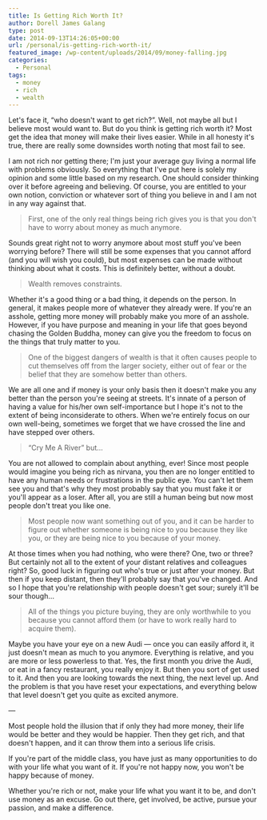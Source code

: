 ```yaml
---
title: Is Getting Rich Worth It?
author: Dorell James Galang
type: post
date: 2014-09-13T14:26:05+00:00
url: /personal/is-getting-rich-worth-it/
featured_image: /wp-content/uploads/2014/09/money-falling.jpg
categories:
  - Personal
tags:
  - money
  - rich
  - wealth
---
```


Let's face it, &#8220;who doesn't want to get rich?&#8221;. Well, not maybe all but I believe most would want to. But do you think is getting rich worth it? Most get the idea that money will make their lives easier. While in all honesty it's true, there are really some downsides worth noting that most fail to see.

I am not rich nor getting there; I'm just your average guy living a normal life with problems obviously. So everything that I've put here is solely my opinion and some little based on my research. One should consider thinking over it before agreeing and believing. Of course, you are entitled to your own notion, conviction or whatever sort of thing you believe in and I am not in any way against that.

> First, one of the only real things being rich gives you is that you don't have to worry about money as much anymore.

Sounds great right not to worry anymore about most stuff you've been worrying before? There will still be some expenses that you cannot afford (and you will wish you could), but most expenses can be made without thinking about what it costs. This is definitely better, without a doubt.

> Wealth removes constraints.

Whether it's a good thing or a bad thing, it depends on the person. In general, it makes people more of whatever they already were. If you're an asshole, getting more money will probably make you more of an asshole. However, if you have purpose and meaning in your life that goes beyond chasing the Golden Buddha, money can give you the freedom to focus on the things that truly matter to you.

> One of the biggest dangers of wealth is that it often causes people to cut themselves off from the larger society, either out of fear or the belief that they are somehow better than others.

We are all one and if money is your only basis then it doesn't make you any better than the person you're seeing at streets. It's innate of a person of having a value for his/her own self-importance but I hope it's not to the extent of being inconsiderate to others. When we're entirely focus on our own well-being, sometimes we forget that we have crossed the line and have stepped over others.

> &#8220;Cry Me A River&#8221; but&#8230;

You are not allowed to complain about anything, ever! Since most people would imagine you being rich as nirvana, you then are no longer entitled to have any human needs or frustrations in the public eye. You can't let them see you and that's why they most probably say that you must fake it or you'll appear as a loser. After all, you are still a human being but now most people don't treat you like one.

> Most people now want something out of you, and it can be harder to figure out whether someone is being nice to you because they like you, or they are being nice to you because of your money.

At those times when you had nothing, who were there? One, two or three? But certainly not all to the extent of your distant relatives and colleagues right? So, good luck in figuring out who's true or just after your money. But then if you keep distant, then they'll probably say that you've changed. And so I hope that you're relationship with people doesn't get sour; surely it'll be sour though&#8230;

> All of the things you picture buying, they are only worthwhile to you because you cannot afford them (or have to work really hard to acquire them).

Maybe you have your eye on a new Audi &#8212; once you can easily afford it, it just doesn't mean as much to you anymore. Everything is relative, and you are more or less powerless to that. Yes, the first month you drive the Audi, or eat in a fancy restaurant, you really enjoy it. But then you sort of get used to it. And then you are looking towards the next thing, the next level up. And the problem is that you have reset your expectations, and everything below that level doesn't get you quite as excited anymore.

&#8212;

Most people hold the illusion that if only they had more money, their life would be better and they would be happier. Then they get rich, and that doesn't happen, and it can throw them into a serious life crisis.

If you're part of the middle class, you have just as many opportunities to do with your life what you want of it. If you're not happy now, you won't be happy because of money.

Whether you're rich or not, make your life what you want it to be, and don't use money as an excuse. Go out there, get involved, be active, pursue your passion, and make a difference.

